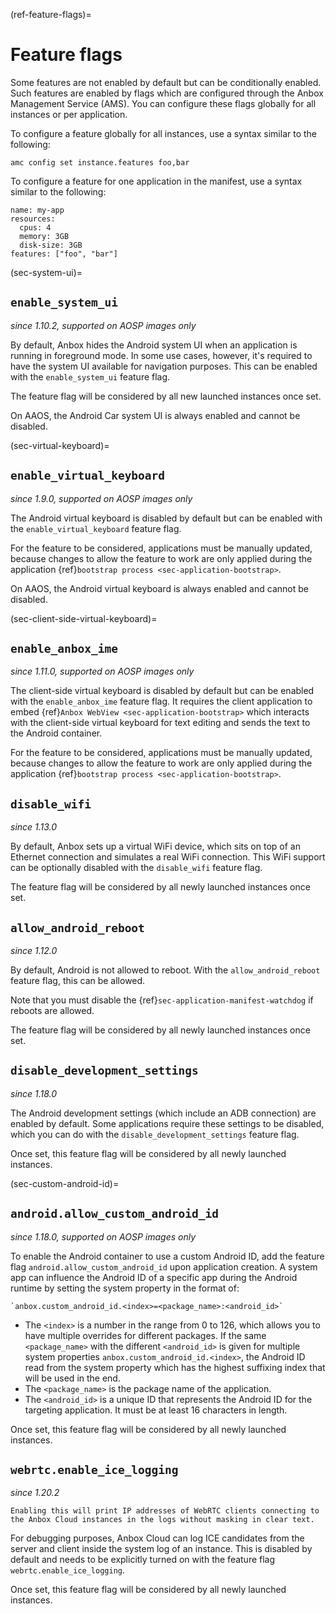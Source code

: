 (ref-feature-flags)=
# Feature flags

Some features are not enabled by default but can be conditionally enabled. Such features are enabled by flags which are configured through the Anbox Management Service (AMS). You can configure these flags globally for all instances or per application.

To configure a feature globally for all instances, use a syntax similar to the following:

    amc config set instance.features foo,bar

To configure a feature for one application in the manifest, use a syntax similar to the following:

    name: my-app
    resources:
      cpus: 4
      memory: 3GB
      disk-size: 3GB
    features: ["foo", "bar"]

(sec-system-ui)=
## `enable_system_ui`

*since 1.10.2, supported on AOSP images only*

By default, Anbox hides the Android system UI when an application is running in foreground mode. In some use cases, however, it's required to have the system UI available for navigation purposes. This can be enabled with the `enable_system_ui` feature flag.

The feature flag will be considered by all new launched instances once set.

On AAOS, the Android Car system UI is always enabled and cannot be disabled.

(sec-virtual-keyboard)=
## `enable_virtual_keyboard`

*since 1.9.0, supported on AOSP images only*

The Android virtual keyboard is disabled by default but can be enabled with the `enable_virtual_keyboard` feature flag.

For the feature to be considered, applications must be manually updated, because changes to allow the feature to work are only applied during the application {ref}`bootstrap process <sec-application-bootstrap>`.

On AAOS, the Android virtual keyboard is always enabled and cannot be disabled.

(sec-client-side-virtual-keyboard)=
## `enable_anbox_ime`

*since 1.11.0, supported on AOSP images only*

The client-side virtual keyboard is disabled by default but can be enabled with the `enable_anbox_ime` feature flag. It requires the client application to embed {ref}`Anbox WebView <sec-application-bootstrap>` which interacts with the client-side virtual keyboard for text editing and sends the text to the Android container.

For the feature to be considered, applications must be manually updated, because changes to allow the feature to work are only applied during the application {ref}`bootstrap process <sec-application-bootstrap>`.

## `disable_wifi`

*since 1.13.0*

By default, Anbox sets up a virtual WiFi device, which sits on top of an Ethernet connection and simulates a real WiFi connection. This WiFi support can be optionally disabled with the `disable_wifi` feature flag.

The feature flag will be considered by all newly launched instances once set.

## `allow_android_reboot`

*since 1.12.0*

By default, Android is not allowed to reboot. With the `allow_android_reboot` feature flag, this can be allowed.

Note that you must disable the {ref}`sec-application-manifest-watchdog` if reboots are allowed.

The feature flag will be considered by all newly launched instances once set.

## `disable_development_settings`

*since 1.18.0*

The Android development settings (which include an ADB connection) are enabled by default. Some applications require these settings to be disabled, which you can do with the `disable_development_settings` feature flag.

Once set, this feature flag will be considered by all newly launched instances.

(sec-custom-android-id)=
## `android.allow_custom_android_id`

*since 1.18.0, supported on AOSP images only*

To enable the Android container to use a custom Android ID, add the feature flag `android.allow_custom_android_id` upon application creation. A system app can influence the Android ID of a specific app during the Android runtime by setting the system property in the format of:
  ```
  `anbox.custom_android_id.<index>=<package_name>:<android_id>`
  ```

 * The `<index>` is a number in the range from 0 to 126, which allows you to have multiple overrides for different packages. If the same `<package_name>` with the different `<android_id>` is given for multiple system properties `anbox.custom_android_id.<index>`, the Android ID read from the system property which has the highest suffixing index that will be used in the end.
 * The `<package_name>` is the package name of the application.
 * The `<android_id>` is a unique ID that represents the Android ID for the targeting application. It must be at least 16 characters in length.

Once set, this feature flag will be considered by all newly launched instances.

## `webrtc.enable_ice_logging`

*since 1.20.2*

```{caution}
Enabling this will print IP addresses of WebRTC clients connecting to the Anbox Cloud instances in the logs without masking in clear text.
```

For debugging purposes, Anbox Cloud can log ICE candidates from the server and client inside the system log of an instance. This is disabled by default and needs to be explicitly turned on with the feature flag `webrtc.enable_ice_logging`.

Once set, this feature flag will be considered by all newly launched instances.